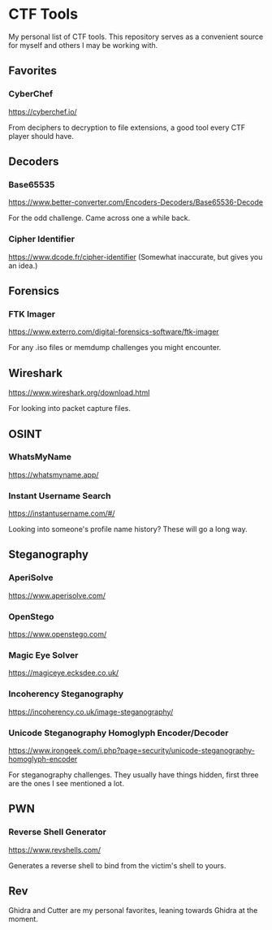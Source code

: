 # CTF Tools
My personal list of CTF tools. This repository serves as a convenient source for myself and others I may be working with.

## Favorites

### CyberChef
https://cyberchef.io/

From deciphers to decryption to file extensions, a good tool every CTF player should have.

## Decoders

### Base65535
https://www.better-converter.com/Encoders-Decoders/Base65536-Decode

For the odd challenge. Came across one a while back.

### Cipher Identifier
https://www.dcode.fr/cipher-identifier (Somewhat inaccurate, but gives you an idea.)


## Forensics

### FTK Imager
https://www.exterro.com/digital-forensics-software/ftk-imager

For any .iso files or memdump challenges you might encounter.

## Wireshark
https://www.wireshark.org/download.html

For looking into packet capture files.

## OSINT

### WhatsMyName
https://whatsmyname.app/

### Instant Username Search
https://instantusername.com/#/

Looking into someone's profile name history? These will go a long way.

## Steganography

### AperiSolve
https://www.aperisolve.com/

### OpenStego
https://www.openstego.com/

### Magic Eye Solver
https://magiceye.ecksdee.co.uk/

### Incoherency Steganography
https://incoherency.co.uk/image-steganography/

### Unicode Steganography Homoglyph Encoder/Decoder
https://www.irongeek.com/i.php?page=security/unicode-steganography-homoglyph-encoder

For steganography challenges. They usually have things hidden, first three are the ones I see mentioned a lot.

## PWN

### Reverse Shell Generator
https://www.revshells.com/

Generates a reverse shell to bind from the victim's shell to yours.

## Rev

Ghidra and Cutter are my personal favorites, leaning towards Ghidra at the moment.
